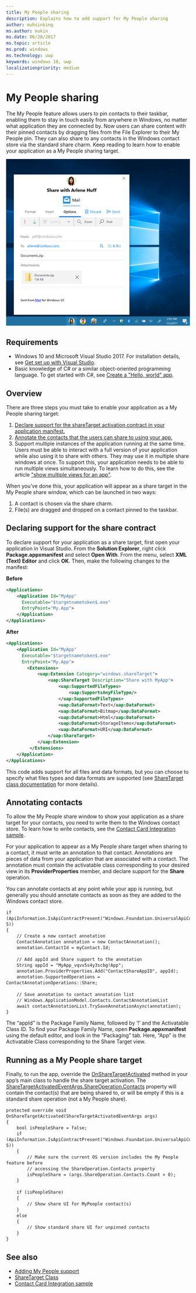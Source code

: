 ```yaml
---
title: My People sharing
description: Explains how to add support for My People sharing
author: muhsinking
ms.author: mukin
ms.date: 06/28/2017
ms.topic: article
ms.prod: windows
ms.technology: uwp
keywords: windows 10, uwp
localizationpriority: medium
---
```


# My People sharing

The My People feature allows users to pin contacts to their taskbar, enabling them to stay in touch easily from anywhere in Windows, no matter what application they are connected by. Now users can share content with their pinned contacts by dragging files from the File Explorer to their My People pin. They can also share to any contacts in the Windows contact store via the standard share charm. Keep reading to learn how to enable your application as a My People sharing target.

![My people sharing panel](images/my-people-sharing.png)

## Requirements

+ Windows 10 and Microsoft Visual Studio 2017. For installation details, see [Get set up with Visual Studio](https://docs.microsoft.com/en-us/windows/uwp/get-started/get-set-up).
+ Basic knowledge of C# or a similar object-oriented programming language. To get started with C#, see [Create a "Hello, world" app](https://docs.microsoft.com/en-us/windows/uwp/get-started/create-a-hello-world-app-xaml-universal).

## Overview

There are three steps you must take to enable your application as a My People sharing target:

1. [Declare support for the shareTarget activation contract in your application manifest.](https://docs.microsoft.com/en-us/windows/uwp/contacts-and-calendar/my-people-sharing#declaring-support-for-the-share-contract)
2. [Annotate the contacts that the users can share to using your app.](https://docs.microsoft.com/en-us/windows/uwp/contacts-and-calendar/my-people-sharing#annotating-contacts)
3. Support multiple instances of the application running at the same time.  Users must be able to interact with a full version of your application while also using it to share with others. They may use it in multiple share windows at once. To support this, your application needs to be able to run multiple views simultaneously. To learn how to do this, see the article ["show multiple views for an app"](https://docs.microsoft.com/en-us/windows/uwp/layout/show-multiple-views).

When you’ve done this, your application will appear as a share target in the My People share window, which can be launched in two ways:
1. A contact is chosen via the share charm.
2. File(s) are dragged and dropped on a contact pinned to the taskbar.

## Declaring support for the share contract

To declare support for your application as a share target, first open your application in Visual Studio. From the **Solution Explorer**, right click **Package.appxmanifest** and select **Open With**. From the menu, select **XML (Text) Editor** and click **OK**. Then, make the following changes to the manifest:


**Before**
```xml
<Applications>
	<Application Id="MyApp"
	  Executable="$targetnametoken$.exe"
	  EntryPoint="My.App">
	</Application>
</Applications>
```

**After**

```xml
<Applications>
	<Application Id="MyApp"
	  Executable="$targetnametoken$.exe"
	  EntryPoint="My.App">
		<Extensions>
			<uap:Extension Category="windows.shareTarget">
				<uap:ShareTarget Description="Share with MyApp">
					<uap:SupportedFileTypes>
						<uap:SupportsAnyFileType/>
					</uap:SupportedFileTypes>
					<uap:DataFormat>Text</uap:DataFormat>
					<uap:DataFormat>Bitmap</uap:DataFormat>
					<uap:DataFormat>Html</uap:DataFormat>
					<uap:DataFormat>StorageItems</uap:DataFormat>
					<uap:DataFormat>URI</uap:DataFormat>
				</uap:ShareTarget>
			</uap:Extension>
		 </Extensions>
	</Application>
</Applications>
```

This code adds support for all files and data formats, but you can choose to specify what files types and data formats are supported (see [ShareTarget class documentation](https://docs.microsoft.com/en-us/uwp/schemas/appxpackage/appxmanifestschema/element-sharetarget) for more details).

## Annotating contacts

To allow the My People share window to show your application as a share target for your contacts, you need to write them to the Windows contact store. To learn how to write contacts, see the [Contact Card Integration sample](https://github.com/Microsoft/Windows-universal-samples/tree/6370138b150ca8a34ff86de376ab6408c5587f5d/Samples/ContactCardIntegration). 

For your application to appear as a My People share target when sharing to a contact, it must write an annotation to that contact. Annotations are pieces of data from your application that are associated with a contact. The annotation must contain the activatable class corresponding to your desired view in its **ProviderProperties** member, and declare support for the **Share** operation.

You can annotate contacts at any point while your app is running, but generally you should annotate contacts as soon as they are added to the Windows contact store.

```Csharp
if (ApiInformation.IsApiContractPresent("Windows.Foundation.UniversalApiContract", 5))
{
	// Create a new contact annotation
	ContactAnnotation annotation = new ContactAnnotation();
	annotation.ContactId = myContact.Id;

	// Add appId and Share support to the annotation
	String appId = "MyApp_vqvv5s4y3scbg!App";
	annotation.ProviderProperties.Add("ContactShareAppID", appId);
	annotation.SupportedOperations = ContactAnnotationOperations::Share;

	// Save annotation to contact annotation list
	// Windows.ApplicationModel.Contacts.ContactAnnotationList 
	await contactAnnotationList.TrySaveAnnotationAsync(annotation);
}
```

The “appId” is the Package Family Name, followed by ‘!’ and the Activatable Class ID. To find your Package Family Name, open **Package.appxmanifest** using the default editor, and look in the “Packaging” tab. Here, “App” is the Activatable Class corresponding to the Share Target view.

## Running as a My People share target

Finally, to run the app, override the [OnShareTargetActivated](https://docs.microsoft.com/en-us/uwp/api/Windows.UI.Xaml.Application#Windows_UI_Xaml_Application_OnShareTargetActivated_Windows_ApplicationModel_Activation_ShareTargetActivatedEventArgs_) method in your app’s main class to handle the share target activation. The [ShareTargetActivatedEventArgs.ShareOperation.Contacts](https://docs.microsoft.com/en-us/uwp/api/windows.applicationmodel.datatransfer.sharetarget.shareoperation#properties_) property will contain the contact(s) that are being shared to, or will be empty if this is a standard share operation (not a My People share).

```Csharp
protected override void OnShareTargetActivated(ShareTargetActivatedEventArgs args)
{
	bool isPeopleShare = false;
	if (ApiInformation.IsApiContractPresent("Windows.Foundation.UniversalApiContract", 5))
	{
		// Make sure the current OS version includes the My People feature before
		// accessing the ShareOperation.Contacts property
		isPeopleShare = (args.ShareOperation.Contacts.Count > 0);
	}

	if (isPeopleShare)
	{
  		// Show share UI for MyPeople contact(s)
	}
	else
	{
		// Show standard share UI for unpinned contacts
	}
}
```

## See also
+ [Adding My People support](my-people-support.md)
+ [ShareTarget Class](https://docs.microsoft.com/en-us/uwp/schemas/appxpackage/appxmanifestschema/element-sharetarget)
+ [Contact Card Integration sample](https://github.com/Microsoft/Windows-universal-samples/tree/6370138b150ca8a34ff86de376ab6408c5587f5d/Samples/ContactCardIntegration)
